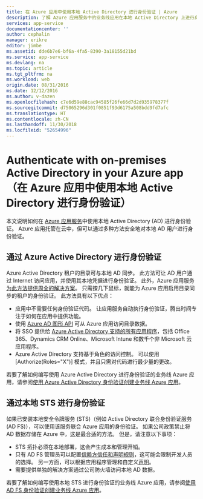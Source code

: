 ```yaml
---
title: 在 Azure 应用中使用本地 Active Directory 进行身份验证 | Azure
description: 了解 Azure 应用服务中的业务线应用在本地 Active Directory 上进行身份验证时可用的不同选项
services: app-service
documentationcenter: ''
author: cephalin
manager: erikre
editor: jimbe
ms.assetid: dde6b7e6-bf6a-4fa5-8390-3a18155d21bd
ms.service: app-service
ms.devlang: na
ms.topic: article
ms.tgt_pltfrm: na
ms.workload: web
origin.date: 08/31/2016
ms.date: 12/12/2016
ms.author: v-dazen
ms.openlocfilehash: c7e6d59e88cac94585f26fe66d7d2d935978377f
ms.sourcegitcommit: d75065296d301f0851f93d6175a508bdd9fd7afc
ms.translationtype: HT
ms.contentlocale: zh-CN
ms.lasthandoff: 11/30/2018
ms.locfileid: "52654996"
---
```

# <a name="authenticate-with-on-premises-active-directory-in-your-azure-app"></a>Authenticate with on-premises Active Directory in your Azure app（在 Azure 应用中使用本地 Active Directory 进行身份验证）
本文说明如何在 [Azure 应用服务](../app-service/app-service-value-prop-what-is.md)中使用本地 Active Directory (AD) 进行身份验证。 Azure 应用托管在云中，但可以通过多种方法安全地对本地 AD 用户进行身份验证。 

## <a name="authenticate-through-azure-active-directory"></a>通过 Azure Active Directory 进行身份验证
Azure Active Directory 租户的目录可与本地 AD 同步。 此方法可让 AD 用户通过 Internet 访问应用，并使用其本地凭据进行身份验证。 此外，Azure 应用服务[为此方法提供周全的解决方案](../app-service-mobile/app-service-mobile-how-to-configure-active-directory-authentication.md)。 只需按几下鼠标，就能为 Azure 应用启用目录同步的租户的身份验证。 此方法具有以下优点：

* 应用中不需要任何身份验证代码。 让应用服务自动执行身份验证，腾出时间专注于如何在应用中提供功能。
* 使用 [Azure AD 图形 API](http://msdn.microsoft.com/library/azure/hh974476.aspx) 可从 Azure 应用访问目录数据。
* 将 SSO 提供给 [Azure Active Directory 支持的所有应用程序](https://www.azure.cn/home/features/identity/)，包括 Office 365、Dynamics CRM Online、Microsoft Intune 和数千个非 Microsoft 云应用程序。 
* Azure Active Directory 支持基于角色的访问控制。 可以使用 [Authorize(Roles="X")] 模式，并且只需对代码进行最少量的更改。

若要了解如何编写使用 Azure Active Directory 进行身份验证的业务线 Azure 应用，请参阅[使用 Azure Active Directory 身份验证创建业务线 Azure 应用](web-sites-dotnet-lob-application-azure-ad.md)。

## <a name="authenticate-through-an-on-premises-sts"></a>通过本地 STS 进行身份验证
如果已安装本地安全令牌服务 (STS)（例如 Active Directory 联合身份验证服务 (AD FS)），可以使用该服务联合 Azure 应用的身份验证。 如果公司政策禁止将 AD 数据存储在 Azure 中，这是最合适的方法。 但是，请注意以下事项：

* STS 拓扑必须在本地部署，这会产生成本和管理开销。
* 只有 AD FS 管理员可以配置[信赖方信任和声明规则](http://technet.microsoft.com/library/dd807108.aspx)，这可能会限制开发人员的选择。 另一方面，可以根据应用程序管理和自定义[声明](http://technet.microsoft.com/library/ee913571.aspx)。
* 需要提供单独的解决方案通过公司防火墙访问本地 AD 数据。

若要了解如何编写使用本地 STS 进行身份验证的业务线 Azure 应用，请参阅[使用 AD FS 身份验证创建业务线 Azure 应用](web-sites-dotnet-lob-application-adfs.md)。